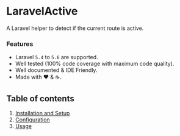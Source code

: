 # LaravelActive

A Laravel helper to detect if the current route is active.

### Features
  
  * Laravel `5.4` to `5.6` are supported.
  * Well tested (100% code coverage with maximum code quality).
  * Well documented &amp; IDE Friendly.
  * Made with :heart: &amp; :coffee:.

## Table of contents

  1. [Installation and Setup](1-Installation-and-Setup.md)
  2. [Configuration](2-Configuration.md)
  3. [Usage](3-Usage.md)
